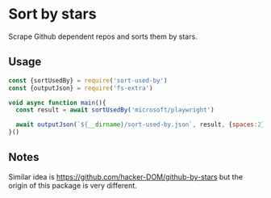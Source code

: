 # Sort by stars

Scrape Github dependent repos and sorts them by stars.

## Usage

```javascript
const {sortUsedBy} = require('sort-used-by')
const {outputJson} = require('fs-extra')

void async function main(){
  const result = await sortUsedBy('microsoft/playwright')

  await outputJson(`${__dirname}/sort-used-by.json`, result, {spaces:2})
}()
```

## Notes

Similar idea is https://github.com/hacker-DOM/github-by-stars but the origin of this package is very different.